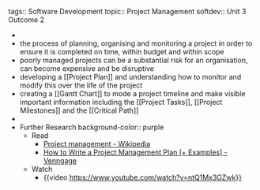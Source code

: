 tags:: Software Development
topic:: Project Management
softdev:: Unit 3 Outcome 2

-
- the process of planning, organising and monitoring a project in order to ensure it is completed on time, within budget and  within scope
- poorly managed projects can be a substantial risk for an organisation, can become expensive and be disruptive
- developing a [[Project Plan]] and understanding how to monitor and modify this over the life of the project
- creating a [[Gantt Chart]] to mode a project timeline and make visible important information including the [[Project Tasks]], [[Project Milestones]] and the [[Critical Path]]
-
- Further Research
  background-color:: purple
	- Read
		- [Project management - Wikipedia](https://en.wikipedia.org/wiki/Project_management)
		- [How to Write a Project Management Plan [+ Examples] - Venngage](https://venngage.com/blog/project-management-plan/)
	- Watch
		- {{video https://www.youtube.com/watch?v=ntQ1Mx3GZwk}}